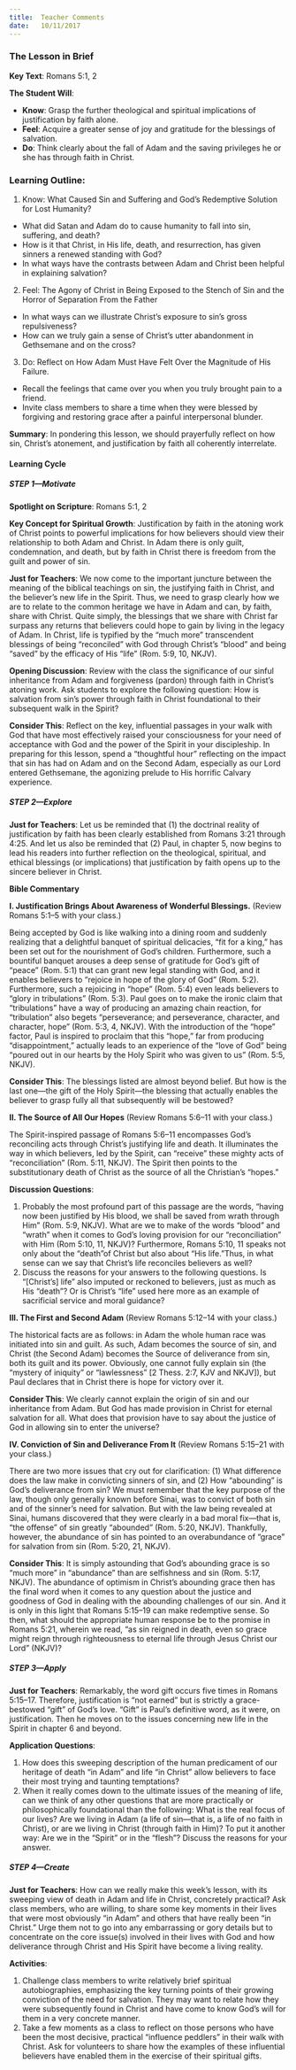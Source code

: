 ```yaml
---
title:  Teacher Comments
date:   10/11/2017
---
```


### The Lesson in Brief

**Key Text**: Romans 5:1, 2

**The Student Will**:

- **Know**: Grasp the further theological and spiritual implications of justification by faith alone.
- **Feel**: Acquire a greater sense of joy and gratitude for the blessings of salvation.
- **Do**: Think clearly about the fall of Adam and the saving privileges he or she has through faith in Christ.

### Learning Outline:

1. Know: What Caused Sin and Suffering and God’s Redemptive Solution for Lost Humanity?
+ What did Satan and Adam do to cause humanity to fall into sin, suffering, and death?
+ How is it that Christ, in His life, death, and resurrection, has given sinners a renewed standing with God?
+ In what ways have the contrasts between Adam and Christ been helpful in explaining salvation?

2. Feel: The Agony of Christ in Being Exposed to the Stench of Sin and the Horror of Separation From the Father
+ In what ways can we illustrate Christ’s exposure to sin’s gross repulsiveness?
+ How can we truly gain a sense of Christ’s utter abandonment in Gethsemane and on the cross?

3. Do: Reflect on How Adam Must Have Felt Over the Magnitude of His Failure.
+ Recall the feelings that came over you when you truly brought pain to a friend.
+ Invite class members to share a time when they were blessed by forgiving and restoring grace after a painful interpersonal blunder.

**Summary**: In pondering this lesson, we should prayerfully reflect on how sin, Christ’s atonement, and justification by faith all coherently interrelate.

#### Learning Cycle

##### STEP 1—Motivate

**Spotlight on Scripture**: Romans 5:1, 2

**Key Concept for Spiritual Growth**: Justification by faith in the atoning work of Christ points to powerful implications for how believers should view their relationship to both Adam and Christ. In Adam there is only guilt, condemnation, and death, but by faith in Christ there is freedom from the guilt and power of sin.

**Just for Teachers**: We now come to the important juncture between the meaning of the biblical teachings on sin, the justifying faith in Christ, and the believer’s new life in the Spirit. Thus, we need to grasp clearly how we are to relate to the common heritage we have in Adam and can, by faith, share with Christ. Quite simply, the blessings that we share with Christ far surpass any returns that believers could hope to gain by living in the legacy of Adam. In Christ, life is typified by the “much more” transcendent blessings of being “reconciled” with God through Christ’s “blood” and being “saved” by the efficacy of His “life” (Rom. 5:9, 10, NKJV).

**Opening Discussion**: Review with the class the significance of our sinful inheritance from Adam and forgiveness (pardon) through faith in Christ’s atoning work. Ask students to explore the following question: How is salvation from sin’s power through faith in Christ foundational to their subsequent walk in the Spirit?

**Consider This**: Reflect on the key, influential passages in your walk with God that have most effectively raised your consciousness for your need of acceptance with God and the power of the Spirit in your discipleship. In preparing for this lesson, spend a “thoughtful hour” reflecting on the impact that sin has had on Adam and on the Second Adam, especially as our Lord entered Gethsemane, the agonizing prelude to His horrific Calvary experience.

##### STEP 2—Explore

**Just for Teachers**: Let us be reminded that (1) the doctrinal reality of justification by faith has been clearly established from Romans 3:21 through 4:25. And let us also be reminded that (2) Paul, in chapter 5, now begins to lead his readers into further reflection on the theological, spiritual, and ethical blessings (or implications) that justification by faith opens up to the sincere believer in Christ.

**Bible Commentary**

**I. Justification Brings About Awareness of Wonderful Blessings.** (Review Romans 5:1–5 with your class.)

Being accepted by God is like walking into a dining room and suddenly realizing that a delightful banquet of spiritual delicacies, “fit for a king,” has been set out for the nourishment of God’s children. Furthermore, such a bountiful banquet arouses a deep sense of gratitude for God’s gift of “peace” (Rom. 5:1) that can grant new legal standing with God, and it enables believers to “rejoice in hope of the glory of God” (Rom. 5:2). Furthermore, such a rejoicing in “hope” (Rom. 5:4) even leads believers to “glory in tribulations” (Rom. 5:3). Paul goes on to make the ironic claim that “tribulations” have a way of producing an amazing chain reaction, for “tribulation” also begets “perseverance; and perseverance, character, and character, hope” (Rom. 5:3, 4, NKJV). With the introduction of the “hope” factor, Paul is inspired to proclaim that this “hope,” far from producing “disappointment,” actually leads to an experience of the “love of God” being “poured out in our hearts by the Holy Spirit who was given to us” (Rom. 5:5, NKJV).

**Consider This**: The blessings listed are almost beyond belief. But how is the last one—the gift of the Holy Spirit—the blessing that actually enables the believer to grasp fully all that subsequently will be bestowed?

**II. The Source of All Our Hopes** (Review Romans 5:6–11 with your class.)

The Spirit-inspired passage of Romans 5:6–11 encompasses God’s reconciling acts through Christ’s justifying life and death. It illuminates the way in which believers, led by the Spirit, can “receive” these mighty acts of “reconciliation” (Rom. 5:11, NKJV). The Spirit then points to the substitutionary death of Christ as the source of all the Christian’s “hopes.”

**Discussion Questions**:

1. Probably the most profound part of this passage are the words, “having now been justified by His blood, we shall be saved from wrath through Him” (Rom. 5:9, NKJV). What are we to make of the words “blood” and “wrath” when it comes to God’s loving provision for our “reconciliation” with Him (Rom 5:10, 11, NKJV)? Furthermore, Romans 5:10, 11 speaks not only about the “death”of Christ but also about “His life.”Thus, in what sense can we say that Christ’s life reconciles believers as well?
2. Discuss the reasons for your answers to the following questions. Is “[Christ’s] life” also imputed or reckoned to believers, just as much as His “death”? Or is Christ’s “life” used here more as an example of sacrificial service and moral guidance?

**III. The First and Second Adam** (Review Romans 5:12–14 with your class.)

The historical facts are as follows: in Adam the whole human race was initiated into sin and guilt. As such, Adam becomes the source of sin, and Christ (the Second Adam) becomes the Source of deliverance from sin, both its guilt and its power. Obviously, one cannot fully explain sin (the “mystery of iniquity” or “lawlessness” [2 Thess. 2:7, KJV and NKJV]), but Paul declares that in Christ there is hope for victory over it.

**Consider This**: We clearly cannot explain the origin of sin and our inheritance from Adam. But God has made provision in Christ for eternal salvation for all. What does that provision have to say about the justice of God in allowing sin to enter the universe?

**IV. Conviction of Sin and Deliverance From It** (Review Romans 5:15–21 with your class.)

There are two more issues that cry out for clarification: (1) What difference does the law make in convicting sinners of sin, and (2) How “abounding” is God’s deliverance from sin? We must remember that the key purpose of the law, though only generally known before Sinai, was to convict of both sin and of the sinner’s need for salvation. But with the law being revealed at Sinai, humans discovered that they were clearly in a bad moral fix—that is, “the offense” of sin greatly “abounded” (Rom. 5:20, NKJV). Thankfully, however, the abundance of sin has pointed to an overabundance of “grace” for salvation from sin (Rom. 5:20, 21, NKJV).

**Consider This**: It is simply astounding that God’s abounding grace is so “much more” in “abundance” than are selfishness and sin (Rom. 5:17, NKJV). The abundance of optimism in Christ’s abounding grace then has the final word when it comes to any question about the justice and goodness of God in dealing with the abounding challenges of our sin. And it is only in this light that Romans 5:15–19 can make redemptive sense. So then, what should the appropriate human response be to the promise in Romans 5:21, wherein we read, “as sin reigned in death, even so grace might reign through righteousness to eternal life through Jesus Christ our Lord” (NKJV)?

##### STEP 3—Apply

**Just for Teachers**: Remarkably, the word gift occurs five times in Romans 5:15–17. Therefore, justification is “not earned” but is strictly a grace-bestowed “gift” of God’s love. “Gift” is Paul’s definitive word, as it were, on justification. Then he moves on to the issues concerning new life in the Spirit in chapter 6 and beyond.

**Application Questions**:

1. How does this sweeping description of the human predicament of our heritage of death “in Adam” and life “in Christ” allow believers to face their most trying and taunting temptations?
2. When it really comes down to the ultimate issues of the meaning of life, can we think of any other questions that are more practically or philosophically foundational than the following: What is the real focus of our lives? Are we living in Adam (a life of sin—that is, a life of no faith in Christ), or are we living in Christ (through faith in Him)? To put it another way: Are we in the “Spirit” or in the “flesh”? Discuss the reasons for your answer.

##### STEP 4—Create

**Just for Teachers**: How can we really make this week’s lesson, with its sweeping view of death in Adam and life in Christ, concretely practical? Ask class members, who are willing, to share some key moments in their lives that were most obviously “in Adam” and others that have really been “in Christ.” Urge them not to go into any embarrassing or gory details but to concentrate on the core issue(s) involved in their lives with God and how deliverance through Christ and His Spirit have become a living reality.

**Activities**:

1. Challenge class members to write relatively brief spiritual autobiographies, emphasizing the key turning points of their growing conviction of the need for salvation. They may want to relate how they were subsequently found in Christ and have come to know God’s will for them in a very concrete manner.
2. Take a few moments as a class to reflect on those persons who have been the most decisive, practical “influence peddlers” in their walk with Christ. Ask for volunteers to share how the examples of these influential believers have enabled them in the exercise of their spiritual gifts.